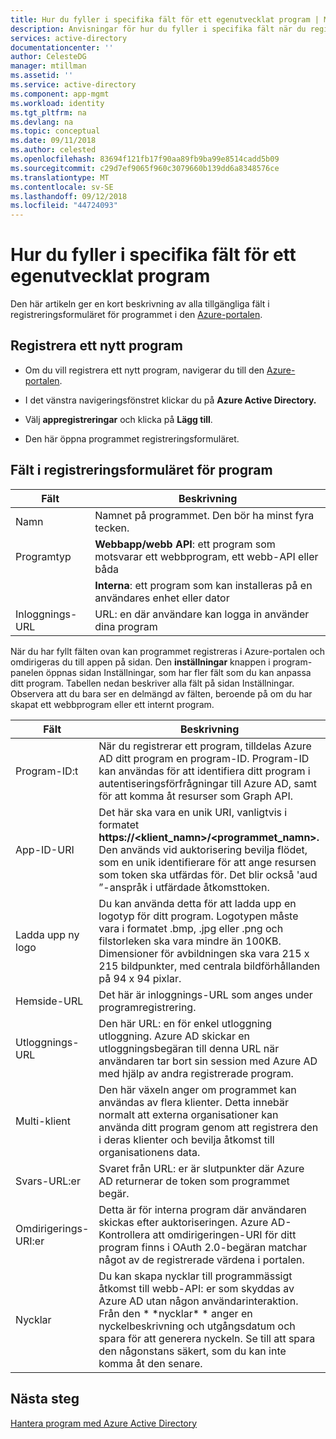 ```yaml
---
title: Hur du fyller i specifika fält för ett egenutvecklat program | Microsoft Docs
description: Anvisningar för hur du fyller i specifika fält när du registrerar ett anpassat utvecklade program med Azure AD
services: active-directory
documentationcenter: ''
author: CelesteDG
manager: mtillman
ms.assetid: ''
ms.service: active-directory
ms.component: app-mgmt
ms.workload: identity
ms.tgt_pltfrm: na
ms.devlang: na
ms.topic: conceptual
ms.date: 09/11/2018
ms.author: celested
ms.openlocfilehash: 83694f121fb17f90aa89fb9ba99e8514cadd5b09
ms.sourcegitcommit: c29d7ef9065f960c3079660b139dd6a8348576ce
ms.translationtype: MT
ms.contentlocale: sv-SE
ms.lasthandoff: 09/12/2018
ms.locfileid: "44724093"
---
```

# <a name="how-to-fill-out-specific-fields-for-a-custom-developed-application"></a>Hur du fyller i specifika fält för ett egenutvecklat program

Den här artikeln ger en kort beskrivning av alla tillgängliga fält i registreringsformuläret för programmet i den [Azure-portalen](https://portal.azure.com).

## <a name="register-a-new-application"></a>Registrera ett nytt program

-   Om du vill registrera ett nytt program, navigerar du till den [Azure-portalen](https://portal.azure.com).

-   I det vänstra navigeringsfönstret klickar du på **Azure Active Directory.**

-   Välj **appregistreringar** och klicka på **Lägg till**.

-   Den här öppna programmet registreringsformuläret.

## <a name="fields-in-the-application-registration-form"></a>Fält i registreringsformuläret för program


| Fält            | Beskrivning                                                                              |
|------------------|------------------------------------------------------------------------------------------|
| Namn             | Namnet på programmet. Den bör ha minst fyra tecken.                |
| Programtyp | **Webbapp/webb API**: ett program som motsvarar ett webbprogram, ett webb-API eller båda 
| |**Interna**: ett program som kan installeras på en användares enhet eller dator           |
| Inloggnings-URL      | URL: en där användare kan logga in använder dina program                                  |

När du har fyllt fälten ovan kan programmet registreras i Azure-portalen och omdirigeras du till appen på sidan. Den **inställningar** knappen i program-panelen öppnas sidan Inställningar, som har fler fält som du kan anpassa ditt program. Tabellen nedan beskriver alla fält på sidan Inställningar. Observera att du bara ser en delmängd av fälten, beroende på om du har skapat ett webbprogram eller ett internt program.

| Fält           | Beskrivning                                                                                                                                                                                                                                                                                                     |
|-----------------|-----------------------------------------------------------------------------------------------------------------------------------------------------------------------------------------------------------------------------------------------------------------------------------------------------------------|
| Program-ID:t  | När du registrerar ett program, tilldelas Azure AD ditt program en program-ID. Program-ID kan användas för att identifiera ditt program i autentiseringsförfrågningar till Azure AD, samt för att komma åt resurser som Graph API.                                                          |
| App-ID-URI      | Det här ska vara en unik URI, vanligtvis i formatet **https://&lt;klient\_namn&gt;/&lt;programmet\_namn&gt;.** Den används vid auktorisering bevilja flödet, som en unik identifierare för att ange resursen som token ska utfärdas för. Det blir också 'aud ”-anspråk i utfärdade åtkomsttoken. |
| Ladda upp ny logo | Du kan använda detta för att ladda upp en logotyp för ditt program. Logotypen måste vara i formatet .bmp, .jpg eller .png och filstorleken ska vara mindre än 100KB. Dimensioner för avbildningen ska vara 215 x 215 bildpunkter, med centrala bildförhållanden på 94 x 94 pixlar.                                                       |
| Hemside-URL   | Det här är inloggnings-URL som anges under programregistrering.                                                                                                                                                                                                                                              |
| Utloggnings-URL      | Den här URL: en för enkel utloggning utloggning. Azure AD skickar en utloggningsbegäran till denna URL när användaren tar bort sin session med Azure AD med hjälp av andra registrerade program.                                                                                                                                       |
| Multi-klient  | Den här växeln anger om programmet kan användas av flera klienter. Detta innebär normalt att externa organisationer kan använda ditt program genom att registrera den i deras klienter och bevilja åtkomst till organisationens data.                                                                   |
| Svars-URL:er      | Svaret från URL: er är slutpunkter där Azure AD returnerar de token som programmet begär.                                                                                                                                                                                                          |
| Omdirigerings-URI:er   | Detta är för interna program där användaren skickas efter auktoriseringen. Azure AD-Kontrollera att omdirigeringen-URI för ditt program finns i OAuth 2.0-begäran matchar något av de registrerade värdena i portalen.                                                            |
| Nycklar            | Du kan skapa nycklar till programmässigt åtkomst till webb-API: er som skyddas av Azure AD utan någon användarinteraktion. Från den \* \*nycklar\* \* anger en nyckelbeskrivning och utgångsdatum och spara för att generera nyckeln. Se till att spara den någonstans säkert, som du kan inte komma åt den senare.             |

## <a name="next-steps"></a>Nästa steg
[Hantera program med Azure Active Directory](../manage-apps/what-is-application-management.md)
